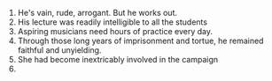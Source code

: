 1. He's vain, rude, arrogant. But he works out.
2. His lecture was readily intelligible to all the students
3. Aspiring musicians need hours of practice every day.
4. Through those long years of imprisonment and tortue, he remained faithful and unyielding.
5. She had become inextricably involved in the campaign
6. 